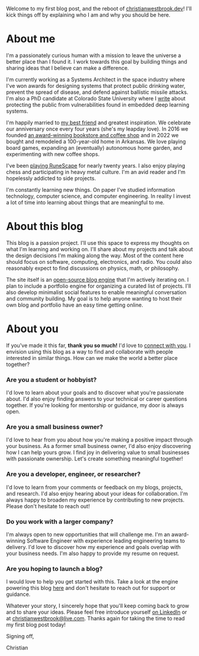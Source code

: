 Welcome to my first blog post, and the reboot of [christianwestbrook.dev](https://www.christianwestbrook.dev/)! I'll kick things off by explaining who I am and why you should be here.

# About me

I'm a passionately curious human with a mission to leave the universe a better place than I found it. I work towards this goal by building things and sharing ideas that I believe can make a difference.

I'm currently working as a Systems Architect in the space industry where I've won awards for designing systems that protect public drinking water, prevent the spread of disease, and defend against ballistic missile attacks. I'm also a PhD candidate at Colorado State University where I [write](https://arxiv.org/abs/2303.02214) about protecting the public from vulnerabilities found in embedded deep learning systems.

I'm happily married to [my best friend](https://www.malachiwestbrookphotography.com/about/) and greatest inspiration. We celebrate our anniversary once every four years (she's my leapday love). In 2016 we founded [an award-winning bookstore and coffee shop](https://www.chaptersonmain.com/) and in 2022 we bought and remodeled a 100-year-old home in Arkansas. We love playing board games, expanding an (eventually) autonomous home garden, and experimenting with new coffee shops.

I've been [playing RuneScape](https://www.youtube.com/@twinnrova) for nearly twenty years. I also enjoy playing chess and participating in heavy metal culture. I'm an avid reader and I'm hopelessly addicted to side projects.

I'm constantly learning new things. On paper I've studied information technology, computer science, and computer engineering. In reality I invest a lot of time into learning about things that are meaningful to me.



# About this blog

This blog is a passion project. I'll use this space to express my thoughts on what I'm learning and working on. I'll share about my projects and talk about the design decisions I'm making along the way. Most of the content here should focus on software, computing, electronics, and radio. You could also reasonably expect to find discussions on physics, math, or philosophy.

The site itself is an [open-source blog engine](https://github.com/christian-westbrook/anansi) that I'm actively iterating on. I plan to include a portfolio engine for organizing a curated list of projects. I'll also develop minimalist social features to enable meaningful conversation and community building. My goal is to help anyone wanting to host their own blog and portfolio have an easy time getting online.

# **About you**

If you've made it this far, **thank you so much!** I'd love to [connect with you](https://www.linkedin.com/in/christian-westbrook/). I envision using this blog as a way to find and collaborate with people interested in similar things. How can we make the world a better place together?

### Are you a student or hobbyist?

I'd love to learn about your goals and to discover what you're passionate about. I'd also enjoy finding answers to your technical or career questions together. If you're looking for mentorship or guidance, my door is always open.

### **Are you a small business owner?**

I'd love to hear from you about how you're making a positive impact through your business. As a former small business owner, I'd also enjoy discovering how I can help yours grow. I find joy in delivering value to small businesses with passionate ownership. Let's create something meaningful together!

### Are you a developer, engineer, or researcher?

I'd love to learn from your comments or feedback on my blogs, projects, and research. I'd also enjoy hearing about your ideas for collaboration. I'm always happy to broaden my experience by contributing to new projects. Please don't hesitate to reach out!

### Do you work with a larger company?

I'm always open to new opportunities that will challenge me. I'm an award-winning Software Engineer with experience leading engineering teams to delivery. I'd love to discover how my experience and goals overlap with your business needs. I'm also happy to provide my resume on request.

### Are you hoping to launch a blog?

I would love to help you get started with this. Take a look at the engine powering this blog [here](https://github.com/christian-westbrook/anansi) and don't hesitate to reach out for support or guidance.

Whatever your story, I sincerely hope that you'll keep coming back to grow and to share your ideas. Please feel free introduce yourself [on LinkedIn](https://www.linkedin.com/in/christian-westbrook/) or at [christianwestbrook@live.com](mailto:christianwestbrook@live.com). Thanks again for taking the time to read my first blog post today!

Signing off,  

Christian